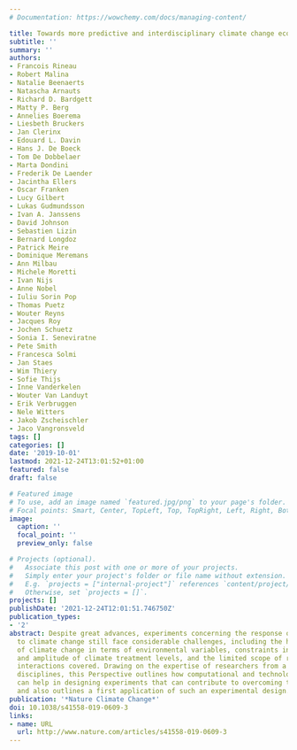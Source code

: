 ```yaml
---
# Documentation: https://wowchemy.com/docs/managing-content/

title: Towards more predictive and interdisciplinary climate change ecosystem experiments
subtitle: ''
summary: ''
authors:
- Francois Rineau
- Robert Malina
- Natalie Beenaerts
- Natascha Arnauts
- Richard D. Bardgett
- Matty P. Berg
- Annelies Boerema
- Liesbeth Bruckers
- Jan Clerinx
- Edouard L. Davin
- Hans J. De Boeck
- Tom De Dobbelaer
- Marta Dondini
- Frederik De Laender
- Jacintha Ellers
- Oscar Franken
- Lucy Gilbert
- Lukas Gudmundsson
- Ivan A. Janssens
- David Johnson
- Sebastien Lizin
- Bernard Longdoz
- Patrick Meire
- Dominique Meremans
- Ann Milbau
- Michele Moretti
- Ivan Nijs
- Anne Nobel
- Iuliu Sorin Pop
- Thomas Puetz
- Wouter Reyns
- Jacques Roy
- Jochen Schuetz
- Sonia I. Seneviratne
- Pete Smith
- Francesca Solmi
- Jan Staes
- Wim Thiery
- Sofie Thijs
- Inne Vanderkelen
- Wouter Van Landuyt
- Erik Verbruggen
- Nele Witters
- Jakob Zscheischler
- Jaco Vangronsveld
tags: []
categories: []
date: '2019-10-01'
lastmod: 2021-12-24T13:01:52+01:00
featured: false
draft: false

# Featured image
# To use, add an image named `featured.jpg/png` to your page's folder.
# Focal points: Smart, Center, TopLeft, Top, TopRight, Left, Right, BottomLeft, Bottom, BottomRight.
image:
  caption: ''
  focal_point: ''
  preview_only: false

# Projects (optional).
#   Associate this post with one or more of your projects.
#   Simply enter your project's folder or file name without extension.
#   E.g. `projects = ["internal-project"]` references `content/project/deep-learning/index.md`.
#   Otherwise, set `projects = []`.
projects: []
publishDate: '2021-12-24T12:01:51.746750Z'
publication_types:
- '2'
abstract: Despite great advances, experiments concerning the response of ecosystems
  to climate change still face considerable challenges, including the high complexity
  of climate change in terms of environmental variables, constraints in the number
  and amplitude of climate treatment levels, and the limited scope of responses and
  interactions covered. Drawing on the expertise of researchers from a variety of
  disciplines, this Perspective outlines how computational and technological advances
  can help in designing experiments that can contribute to overcoming these challenges,
  and also outlines a first application of such an experimental design.
publication: '*Nature Climate Change*'
doi: 10.1038/s41558-019-0609-3
links:
- name: URL
  url: http://www.nature.com/articles/s41558-019-0609-3
---
```

